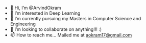 - 👋 Hi, I’m @ArvindOkram
- 👀 I’m interested in Deep Learning  
- 🌱 I’m currently pursuing my Masters in Computer Science and Engineering
- 💞️ I’m looking to collaborate on anything!!! :)
- 📫 How to reach me... Mailed me at aokram17@gmail.com

<!---
ArvindOkram/ArvindOkram is a ✨ special ✨ repository because its `README.md` (this file) appears on your GitHub profile.
You can click the Preview link to take a look at your changes.
--->

